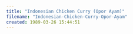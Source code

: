 ```yaml
---
title: "Indonesian Chicken Curry (Opor Ayam)"
filename: "Indonesian-Chicken-Curry-Opor-Ayam"
created: 1989-03-26 15:44:51
---
```

